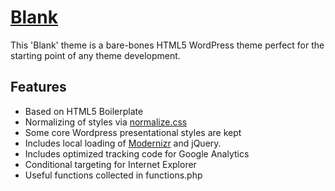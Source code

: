 # [Blank](http://www.schalkburger.za.net/free-blank-wordpress-theme/)

This 'Blank' theme is a bare-bones HTML5 WordPress theme perfect for the starting point of any theme development.

## Features

* Based on HTML5 Boilerplate
* Normalizing of styles via [normalize.css](ttp://necolas.github.com/normalize.css/)
* Some core Wordpress presentational styles are kept
* Includes local loading of [Modernizr](http://modernizr.com/) and jQuery. 
* Includes optimized tracking code for Google Analytics
* Conditional targeting for Internet Explorer
* Useful functions collected in functions.php